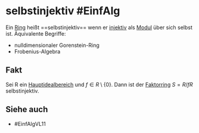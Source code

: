 # selbstinjektiv #EinfAlg 
Ein [Ring](Einf.%20Alg/Definition/Ring.md) heißt ==selbstinjektiv==
wenn er [injektiv](Einf.%20Alg/Definition/injektive%20Moduln.md) als [Modul](Einf.%20Alg/Definition/Moduln%20%C3%BCber%20Ringen.md) über sich selbst ist. Äquivalente Begriffe:
- nulldimensionaler Gorenstein-Ring
- Frobenius-Algebra
## Fakt
Sei R ein [Hauptidealbereich](Einf.%20Alg/Definition/Hauptidealbereiche.md) und $f\in R\setminus\{0\}$. Dann ist der [Faktorring](Einf.%20Alg/Definition/Faktorringe.md) $S=R/fR$ selbstinjektiv.
## Siehe auch
- #EinfAlgVL11